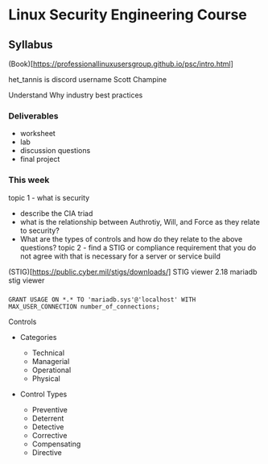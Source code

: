 # Linux Security Engineering Course


## Syllabus



(Book)[https://professionallinuxusersgroup.github.io/psc/intro.html]


het_tannis is discord username
Scott Champine



Understand Why industry best practices


### Deliverables

- worksheet
- lab
- discussion questions
- final project


### This week

topic 1 - what is security
  - describe the CIA triad
  - what is the relationship between Authrotiy, Will, and Force as they relate to security?
  - What are the types of controls and how do they relate to the above questions?
topic 2 - find a STIG or compliance requirement that you do not agree with that is necessary for a server or service build


(STIG)[https://public.cyber.mil/stigs/downloads/]
STIG viewer 2.18
mariadb stig viewer



###

```
GRANT USAGE ON *.* TO 'mariadb.sys'@'localhost' WITH MAX_USER_CONNECTION number_of_connections;
```

Controls

- Categories
  - Technical
  - Managerial
  - Operational
  - Physical

- Control Types
  - Preventive
  - Deterrent
  - Detective
  - Corrective
  - Compensating
  - Directive
